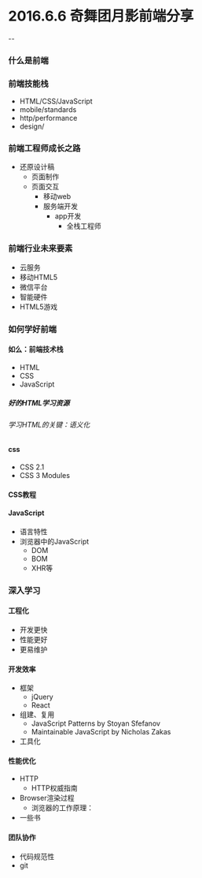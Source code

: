 # 2016.6.6 奇舞团月影前端分享

--

###  什么是前端

### 	前端技能栈 

* HTML/CSS/JavaScript
* mobile/standards
* http/performance
* design/

### 前端工程师成长之路

* 还原设计稿
	- 页面制作
	- 页面交互
		- 移动web
		- 服务端开发
			- app开发
				- 全栈工程师


### 前端行业未来要素

* 云服务
* 移动HTML5
* 微信平台
* 智能硬件
* HTML5游戏

### 如何学好前端

#### 如么：前端技术栈

* HTML
* CSS
* JavaScript

##### 好的HTML学习资源


###### 学习HTML的关键：语义化

#### css

* CSS 2.1
* CSS 3 Modules

#### CSS教程

#### JavaScript

* 语言特性
* 浏览器中的JavaScript
	- DOM
	- BOM
	- XHR等

### 深入学习

#### 工程化

* 开发更快
* 性能更好
* 更易维护

#### 开发效率

* 框架
	- jQuery
	- React
* 组建、复用
	- JavaScript Patterns by Stoyan Sfefanov
	- Maintainable JavaScript by Nicholas Zakas
* 工具化

#### 性能优化

* HTTP
	- HTTP权威指南
* Browser渲染过程
	- 浏览器的工作原理：
* 一些书

#### 团队协作

* 代码规范性
* git